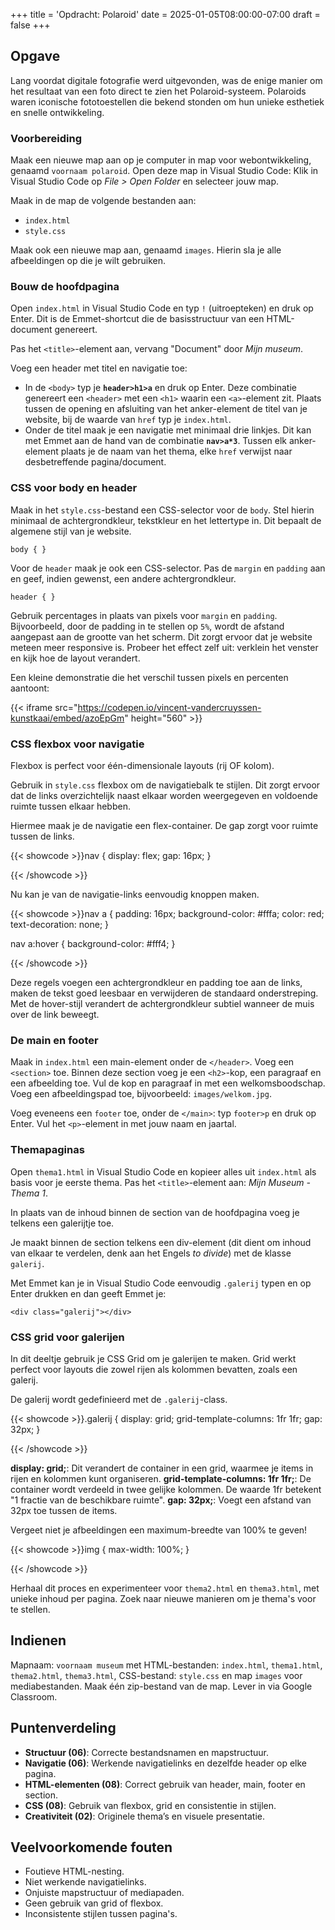 +++
title = 'Opdracht: Polaroid'
date = 2025-01-05T08:00:00-07:00
draft = false
+++

## Opgave

Lang voordat digitale fotografie werd uitgevonden, was de enige manier om het resultaat van een foto direct te zien het Polaroid-systeem. Polaroids waren iconische fototoestellen die bekend stonden om hun unieke esthetiek en snelle ontwikkeling.

### Voorbereiding

Maak een nieuwe map aan op je computer in map voor webontwikkeling, genaamd `voornaam polaroid`. Open deze map in Visual Studio Code: Klik in Visual Studio Code op *File > Open Folder* en selecteer jouw map.

Maak in de map de volgende bestanden aan:
- `index.html`
- `style.css`

Maak ook een nieuwe map aan, genaamd `images`. Hierin sla je alle afbeeldingen op die je wilt gebruiken.

### Bouw de hoofdpagina

Open `index.html` in Visual Studio Code en typ `!` (uitroepteken) en druk op Enter. Dit is de Emmet-shortcut die de basisstructuur van een HTML-document genereert.

Pas het `<title>`-element aan, vervang "Document" door *Mijn museum*.

Voeg een header met titel en navigatie toe: 
- In de `<body>` typ je **`header>h1>a`** en druk op Enter. Deze combinatie genereert een `<header>` met een `<h1>` waarin een `<a>`-element zit. Plaats tussen de opening en afsluiting van het anker-element de titel van je website, bij de waarde van `href` typ je `index.html`. 
- Onder de titel maak je een navigatie met minimaal drie linkjes. Dit kan met Emmet aan de hand van de combinatie **`nav>a*3`**. Tussen elk anker-element plaats je de naam van het thema, elke `href` verwijst naar desbetreffende pagina/document. 

### CSS voor body en header

Maak in het `style.css`-bestand een CSS-selector voor de `body`. Stel hierin minimaal de achtergrondkleur, tekstkleur en het lettertype in. Dit bepaalt de algemene stijl van je website.

`body { }`

Voor de `header` maak je ook een CSS-selector. Pas de `margin` en `padding` aan en geef, indien gewenst, een andere achtergrondkleur. 

`header { }`

Gebruik percentages in plaats van pixels voor `margin` en `padding`. Bijvoorbeeld, door de padding in te stellen op `5%`, wordt de afstand aangepast aan de grootte van het scherm. Dit zorgt ervoor dat je website meteen meer responsive is. Probeer het effect zelf uit: verklein het venster en kijk hoe de layout verandert.

Een kleine demonstratie die het verschil tussen pixels en percenten aantoont:

{{< iframe src="https://codepen.io/vincent-vandercruyssen-kunstkaai/embed/azoEpGm" height="560" >}}

### CSS flexbox voor navigatie

Flexbox is perfect voor één-dimensionale layouts (rij OF kolom). 

Gebruik in `style.css` flexbox om de navigatiebalk te stijlen. Dit zorgt ervoor dat de links overzichtelijk naast elkaar worden weergegeven en voldoende ruimte tussen elkaar hebben. 

Hiermee maak je de navigatie een flex-container. De gap zorgt voor ruimte tussen de links.

{{< showcode >}}nav {
  display: flex;
  gap: 16px;
}

{{< /showcode >}}

Nu kan je van de navigatie-links eenvoudig knoppen maken. 

{{< showcode >}}nav a {
  padding: 16px;
  background-color: #fffa;
  color: red;
  text-decoration: none;
}

nav a:hover {
  background-color: #fff4;
}

{{< /showcode >}}

Deze regels voegen een achtergrondkleur en padding toe aan de links, maken de tekst goed leesbaar en verwijderen de standaard onderstreping. Met de hover-stijl verandert de achtergrondkleur subtiel wanneer de muis over de link beweegt.

### De main en footer

Maak in `index.html` een main-element onder de `</header>`. Voeg een `<section>` toe. Binnen deze section voeg je een `<h2>`-kop, een paragraaf en een afbeelding toe. Vul de kop en paragraaf in met een welkomsboodschap. Voeg een afbeeldingspad toe, bijvoorbeeld: `images/welkom.jpg`.

Voeg eveneens een `footer` toe, onder de `</main>`: typ `footer>p` en druk op Enter. Vul het `<p>`-element in met jouw naam en jaartal.

### Themapaginas

Open `thema1.html` in Visual Studio Code en kopieer alles uit `index.html` als basis voor je eerste thema. 
Pas het `<title>`-element aan: *Mijn Museum - Thema 1*.

In plaats van de inhoud binnen de section van de hoofdpagina voeg je telkens een galerijtje toe. 

Je maakt binnen de section telkens een div-element (dit dient om inhoud van elkaar te verdelen, denk aan het Engels *to divide*) met de klasse `galerij`. 

Met Emmet kan je in Visual Studio Code eenvoudig `.galerij` typen en op Enter drukken en dan geeft Emmet je: 

`<div class="galerij"></div>`

### CSS grid voor galerijen

In dit deeltje gebruik je CSS Grid om je galerijen te maken. Grid werkt perfect voor layouts die zowel rijen als kolommen bevatten, zoals een galerij.

De galerij wordt gedefinieerd met de `.galerij`-class. 

{{< showcode >}}.galerij {
    display: grid;
    grid-template-columns: 1fr 1fr;
    gap: 32px;
}

{{< /showcode >}}

**display: grid;**: Dit verandert de container in een grid, waarmee je items in rijen en kolommen kunt organiseren.
**grid-template-columns: 1fr 1fr;**: De container wordt verdeeld in twee gelijke kolommen. De waarde 1fr betekent "1 fractie van de beschikbare ruimte".
**gap: 32px;**: Voegt een afstand van 32px toe tussen de items.

Vergeet niet je afbeeldingen een maximum-breedte van 100% te geven!

{{< showcode >}}img {
    max-width: 100%;
}

{{< /showcode >}}

Herhaal dit proces en experimenteer voor `thema2.html` en `thema3.html`, met unieke inhoud per pagina. Zoek naar nieuwe manieren om je thema's voor te stellen. 

## Indienen

Mapnaam: `voornaam museum` met HTML-bestanden: `index.html`, `thema1.html`, `thema2.html`, `thema3.html`, CSS-bestand: `style.css` en map `images` voor mediabestanden.
Maak één zip-bestand van de map. Lever in via Google Classroom.

## Puntenverdeling

- **Structuur (06)**: Correcte bestandsnamen en mapstructuur.
- **Navigatie (06)**: Werkende navigatielinks en dezelfde header op elke pagina.
- **HTML-elementen (08)**: Correct gebruik van header, main, footer en section.
- **CSS (08)**: Gebruik van flexbox, grid en consistentie in stijlen.
- **Creativiteit (02)**: Originele thema’s en visuele presentatie.

## Veelvoorkomende fouten

- Foutieve HTML-nesting.
- Niet werkende navigatielinks.
- Onjuiste mapstructuur of mediapaden.
- Geen gebruik van grid of flexbox.
- Inconsistente stijlen tussen pagina's.